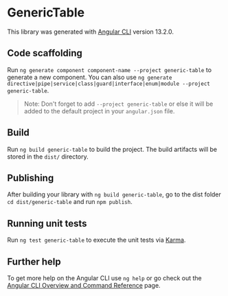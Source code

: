 # GenericTable

This library was generated with [Angular CLI](https://github.com/angular/angular-cli) version 13.2.0.

## Code scaffolding

Run `ng generate component component-name --project generic-table` to generate a new component. You can also use `ng generate directive|pipe|service|class|guard|interface|enum|module --project generic-table`.
> Note: Don't forget to add `--project generic-table` or else it will be added to the default project in your `angular.json` file. 

## Build

Run `ng build generic-table` to build the project. The build artifacts will be stored in the `dist/` directory.

## Publishing

After building your library with `ng build generic-table`, go to the dist folder `cd dist/generic-table` and run `npm publish`.

## Running unit tests

Run `ng test generic-table` to execute the unit tests via [Karma](https://karma-runner.github.io).

## Further help

To get more help on the Angular CLI use `ng help` or go check out the [Angular CLI Overview and Command Reference](https://angular.io/cli) page.
